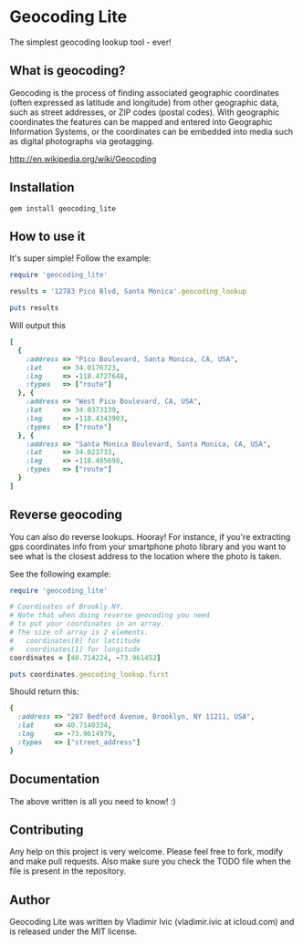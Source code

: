 Geocoding Lite
==============
The simplest geocoding lookup tool - ever!

What is geocoding? 
------------------
Geocoding is the process of finding associated geographic coordinates (often expressed as latitude and longitude) 
from other geographic data, such as street addresses, or ZIP codes (postal codes). 
With geographic coordinates the features can be mapped and entered into Geographic Information Systems, 
or the coordinates can be embedded into media such as digital photographs via geotagging.

http://en.wikipedia.org/wiki/Geocoding


Installation
------------

    gem install geocoding_lite
   
How to use it
-------------
It's super simple! Follow the example: 

```ruby
require 'geocoding_lite'

results = '12783 Pico Blvd, Santa Monica'.geocoding_lookup

puts results
```

Will output this
```ruby
[
  {
    :address => "Pico Boulevard, Santa Monica, CA, USA", 
    :lat     => 34.0176723, 
    :lng     => -118.4727648, 
    :types   => ["route"]
  }, {
    :address => "West Pico Boulevard, CA, USA", 
    :lat     => 34.0373139, 
    :lng     => -118.4343903, 
    :types   => ["route"]
  }, {
    :address => "Santa Monica Boulevard, Santa Monica, CA, USA", 
    :lat     => 34.023733, 
    :lng     => -118.485698, 
    :types   => ["route"]
  }
]
```
Reverse geocoding
-----------------
You can also do reverse lookups. Hooray! For instance, if you're extracting gps coordinates info 
from your smartphone photo library and you want to see what is the closest address to the 
location where the photo is taken.

See the following example: 

```ruby 
require 'geocoding_lite'

# Coordinates of Brookly NY.
# Note that when doing reverse geocoding you need 
# to put your coordinates in an array. 
# The size of array is 2 elements.
#   coordinates[0] for lattitude
#   coordinates[1] for longitude
coordinates = [40.714224, -73.961452]

puts coordinates.geocoding_lookup.first
```

Should return this: 
```ruby
{
  :address => "287 Bedford Avenue, Brooklyn, NY 11211, USA", 
  :lat     => 40.7140334, 
  :lng     => -73.9614979, 
  :types   => ["street_address"]
}
```

Documentation
-------------
The above written is all you need to know! :)

Contributing
------------
Any help on this project is very welcome. Please feel free to fork, modify and 
make pull requests. Also make sure you check the TODO file when the file is present in the repository. 

Author
------
Geocoding Lite was written by Vladimir Ivic (vladimir.ivic at icloud.com) and is
released under the MIT license.

